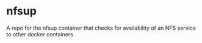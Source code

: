 # nfsup
A repo for the nfsup container that checks for availability of an NFS service to other docker containers
